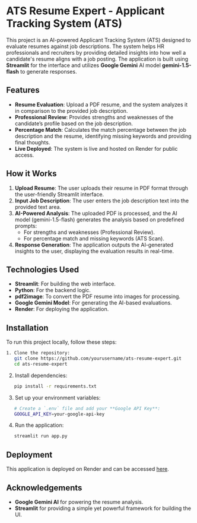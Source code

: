 # ATS Resume Expert - Applicant Tracking System (ATS)

This project is an AI-powered Applicant Tracking System (ATS) designed to evaluate resumes against job descriptions. The system helps HR professionals and recruiters by providing detailed insights into how well a candidate's resume aligns with a job posting. The application is built using **Streamlit** for the interface and utilizes **Google Gemini** AI model **gemini-1.5-flash** to generate responses.

## Features
- **Resume Evaluation**: Upload a PDF resume, and the system analyzes it in comparison to the provided job description.
- **Professional Review**: Provides strengths and weaknesses of the candidate’s profile based on the job description.
- **Percentage Match**: Calculates the match percentage between the job description and the resume, identifying missing keywords and providing final thoughts.
- **Live Deployed**: The system is live and hosted on Render for public access.

## How it Works
1. **Upload Resume**: The user uploads their resume in PDF format through the user-friendly Streamlit interface.
2. **Input Job Description**: The user enters the job description text into the provided text area.
3. **AI-Powered Analysis**: The uploaded PDF is processed, and the AI model (gemini-1.5-flash) generates the analysis based on predefined prompts:
   - For strengths and weaknesses (Professional Review).
   - For percentage match and missing keywords (ATS Scan).
4. **Response Generation**: The application outputs the AI-generated insights to the user, displaying the evaluation results in real-time.

## Technologies Used
- **Streamlit**: For building the web interface.
- **Python**: For the backend logic.
- **pdf2image**: To convert the PDF resume into images for processing.
- **Google Gemini Model**: For generating the AI-based evaluations.
- **Render**: For deploying the application.

## Installation

To run this project locally, follow these steps:

```bash
1. Clone the repository:
   git clone https://github.com/yourusername/ats-resume-expert.git
   cd ats-resume-expert
```
2. Install dependencies:
```bash   
   pip install -r requirements.txt
```
3. Set up your environment variables:
```bash 
   # Create a `.env` file and add your **Google API Key**:
   GOOGLE_API_KEY=your-google-api-key
```
4. Run the application:
```bash
   streamlit run app.py
```


## Deployment

This application is deployed on Render and can be accessed [here](https://resume-matching-score.onrender.com/).



## Acknowledgements

- **Google Gemini AI** for powering the resume analysis.
- **Streamlit** for providing a simple yet powerful framework for building the UI.

